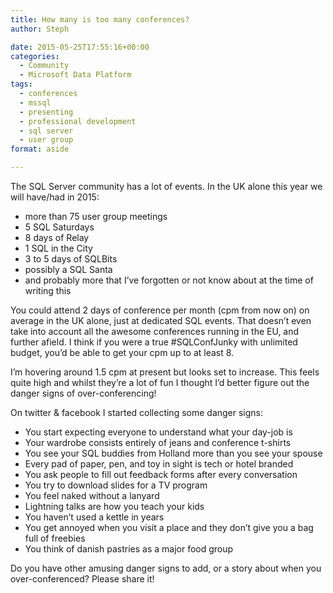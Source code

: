 ```yaml
---
title: How many is too many conferences?
author: Steph

date: 2015-05-25T17:55:16+00:00
categories:
  - Community
  - Microsoft Data Platform
tags:
  - conferences
  - mssql
  - presenting
  - professional development
  - sql server
  - user group
format: aside

---
```

The SQL Server community has a lot of events. In the UK alone this year we will have/had in 2015:

  * more than 75 user group meetings
  * 5 SQL Saturdays
  * 8 days of Relay
  * 1 SQL in the City
  * 3 to 5 days of SQLBits
  * possibly a SQL Santa
  * and probably more that I&#8217;ve forgotten or not know about at the time of writing this

You could attend 2 days of conference per month (cpm from now on) on average in the UK alone, just at dedicated SQL events. That doesn&#8217;t even take into account all the awesome conferences running in the EU, and further afield. I think if you were a true #SQLConfJunky with unlimited budget, you&#8217;d be able to get your cpm up to at least 8.

I&#8217;m hovering around 1.5 cpm at present but looks set to increase. This feels quite high and whilst they&#8217;re a lot of fun I thought I&#8217;d better figure out the danger signs of over-conferencing!

On twitter & facebook I started collecting some danger signs:

  * You start expecting everyone to understand what your day-job is
  * Your wardrobe consists entirely of jeans and conference t-shirts
  * You see your SQL buddies from Holland more than you see your spouse
  * Every pad of paper, pen, and toy in sight is tech or hotel branded
  * You ask people to fill out feedback forms after every conversation
  * You try to download slides for a TV program
  * You feel naked without a lanyard
  * Lightning talks are how you teach your kids
  * You haven&#8217;t used a kettle in years
  * You get annoyed when you visit a place and they don&#8217;t give you a bag full of freebies
  * You think of danish pastries as a major food group

Do you have other amusing danger signs to add, or a story about when you over-conferenced? Please share it!
